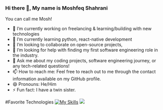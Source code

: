 ### Hi there 👋, My name is Moshfeq Shahrani
You can call me Mosh!




- 🔭 I’m currently working on freelancing & learning/building with new technologies
- 🌱 I’m currently learning python, react-native development
- 👯 I’m looking to collaborate on open-source projects, 
- 🤔 I’m looking for help with finding my first software engineering role in the industry.
- 💬 Ask me about my coding projects, software engineering journey, or any tech-related questions!
- 📫 How to reach me: Feel free to reach out to me through the contact information available on my GitHub profile.
- 😄 Pronouns: He/Him
- ⚡ Fun fact: I have a twin sister.

#Favorite Technologies
[![My Skills](https://skillicons.dev/icons?i=js,html,css,python,postgres,mysql,mongodb&theme=dark)](https://skillicons.dev)
<img src="https://github-readme-stats.vercel.app/api?username=moshahrani&show_icons=true"/>






